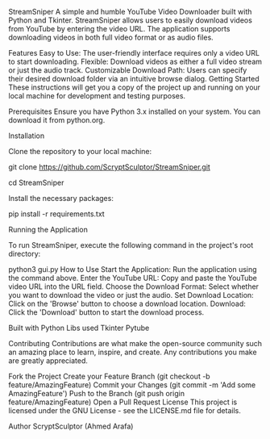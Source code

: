 StreamSniper
A simple and humble YouTube Video Downloader built with Python and Tkinter. StreamSniper allows users to easily download videos from YouTube by entering the video URL. The application supports downloading videos in both full video format or as audio files.

Features
Easy to Use: The user-friendly interface requires only a video URL to start downloading.
Flexible: Download videos as either a full video stream or just the audio track.
Customizable Download Path: Users can specify their desired download folder via an intuitive browse dialog.
Getting Started
These instructions will get you a copy of the project up and running on your local machine for development and testing purposes.

Prerequisites
Ensure you have Python 3.x installed on your system. You can download it from python.org.

Installation

Clone the repository to your local machine:

git clone https://github.com/ScryptSculptor/StreamSniper.git

cd StreamSniper

Install the necessary packages:

pip install -r requirements.txt

Running the Application

To run StreamSniper, execute the following command in the project's root directory:


python3 gui.py
How to Use
Start the Application: Run the application using the command above.
Enter the YouTube URL: Copy and paste the YouTube video URL into the URL field.
Choose the Download Format: Select whether you want to download the video or just the audio.
Set Download Location: Click on the 'Browse' button to choose a download location.
Download: Click the 'Download' button to start the download process.

Built with
Python
Libs used 
Tkinter
Pytube 

Contributing
Contributions are what make the open-source community such an amazing place to learn, inspire, and create. Any contributions you make are greatly appreciated.

Fork the Project
Create your Feature Branch (git checkout -b feature/AmazingFeature)
Commit your Changes (git commit -m 'Add some AmazingFeature')
Push to the Branch (git push origin feature/AmazingFeature)
Open a Pull Request
License
This project is licensed under the GNU License - see the LICENSE.md file for details.

Author
ScryptSculptor (Ahmed Arafa)
